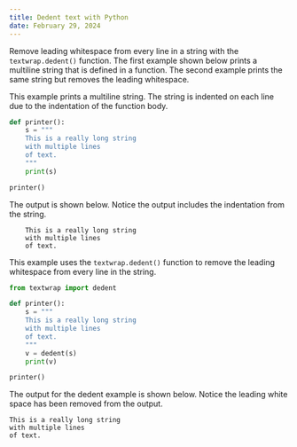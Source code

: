 ```yaml
---
title: Dedent text with Python
date: February 29, 2024
---
```


Remove leading whitespace from every line in a string with the `textwrap.dedent()` function. The first example shown below prints a multiline string that is defined in a function. The second example prints the same string but removes the leading whitespace.

This example prints a multiline string. The string is indented on each line due to the indentation of the function body.

```python
def printer():
    s = """
    This is a really long string
    with multiple lines
    of text.
    """
    print(s)

printer()
```

The output is shown below. Notice the output includes the indentation from the string.

```text
    This is a really long string
    with multiple lines
    of text.
```

This example uses the `textwrap.dedent()` function to remove the leading whitespace from every line in the string.

```python
from textwrap import dedent

def printer():
    s = """
    This is a really long string
    with multiple lines
    of text.
    """
    v = dedent(s)
    print(v)

printer()
```

The output for the dedent example is shown below. Notice the leading white space has been removed from the output.

```text
This is a really long string
with multiple lines
of text.
```
